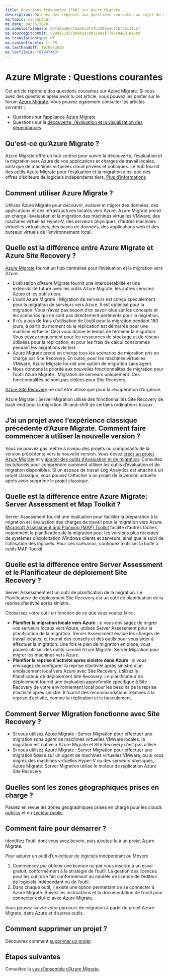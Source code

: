 ```yaml
---
title: Questions fréquentes (FAQ) sur Azure Migrate
description: Obtenez des réponses aux questions courantes au sujet du service Azure Migrate.
ms.topic: conceptual
ms.date: 04/15/2020
ms.openlocfilehash: 95fd2ea9ecf5e4bcdf3fb2291e4cf7bf5b111c5f
ms.sourcegitcommit: 829d951d5c90442a38012daaf77e86046018e5b9
ms.translationtype: HT
ms.contentlocale: fr-FR
ms.lasthandoff: 10/09/2020
ms.locfileid: "87847463"
---
```

# <a name="azure-migrate-common-questions"></a>Azure Migrate : Questions courantes

Cet article répond à des questions courantes sur Azure Migrate. Si vous avez des questions après avoir lu cet article, vous pouvez les poster sur le forum [Azure Migrate](https://aka.ms/AzureMigrateForum). Vous pouvez également consulter les articles suivants :

- Questions sur l’[appliance Azure Migrate](common-questions-appliance.md)
- Questions sur la [découverte, l’évaluation et la visualisation des dépendances](common-questions-discovery-assessment.md)

## <a name="what-is-azure-migrate"></a>Qu’est-ce qu’Azure Migrate ?

Azure Migrate offre un hub central pour suivre la découverte, l’évaluation et la migration vers Azure de vos applications et charges de travail locales, ainsi que de machines virtuelles cloud privées et publiques. Le hub fournit des outils Azure Migrate pour l’évaluation et la migration ainsi que des offres d’éditeurs de logiciels indépendants tiers. [Plus d’informations](migrate-services-overview.md)

## <a name="what-can-i-do-with-azure-migrate"></a>Comment utiliser Azure Migrate ?

Utilisez Azure Migrate pour découvrir, évaluer et migrer des données, des applications et des infrastructures locales vers Azure. Azure Migrate prend en charge l’évaluation et la migration des machines virtuelles VMware, des machines virtuelles Hyper-V, des serveurs physiques, d’autres machines virtuelles virtualisées, des bases de données, des applications web et des bureaux virtuels de l’environnement local. 

## <a name="whats-the-difference-between-azure-migrate-and-azure-site-recovery"></a>Quelle est la différence entre Azure Migrate et Azure Site Recovery ?

[Azure Migrate](migrate-services-overview.md) fournit un hub centralisé pour l’évaluation et la migration vers Azure. 

- L’utilisation d’Azure Migrate fournit une interopérabilité et une extensibilité future avec les outils Azure Migrate, les autres services Azure et les outils tiers.
- L’outil Azure Migrate : Migration de serveurs est conçu spécialement pour la migration de serveurs vers Azure. Il est optimisé pour la migration. Vous n’avez pas besoin d’en savoir plus sur les concepts et les scénarios qui ne sont pas directement pertinents pour la migration. 
- Il n’y a pas de frais d’utilisation de l’outil pour la migration pendant 180 jours, à partir du moment où la réplication est démarrée pour une machine virtuelle. Cela vous donne le temps de terminer la migration. Vous payez uniquement pour les ressources de stockage et de réseau utilisées pour la réplication, et pour les frais de calcul consommés pendant les migrations de test.
- Azure Migrate prend en charge tous les scénarios de migration pris en charge par Site Recovery. En outre, pour les machines virtuelles VMware, Azure Migrate fournit une option de migration sans agent.
- Nous donnons la priorité aux nouvelles fonctionnalités de migration pour l’outil Azure Migrate : Migration de serveurs uniquement. Ces fonctionnalités ne sont pas ciblées pour Site Recovery.

[Azure Site Recovery](../site-recovery/site-recovery-overview.md) ne doit être utilisé que pour la récupération d’urgence.

Azure Migrate : Server Migration utilise des fonctionnalités Site Recovery de back-end pour la migration lift-and-shift de certains ordinateurs locaux.

## <a name="i-have-a-project-with-the-previous-classic-experience-of-azure-migrate-how-do-i-start-using-the-new-version"></a>J’ai un projet avec l’expérience classique précédente d’Azure Migrate. Comment faire commencer à utiliser la nouvelle version ?

Vous ne pouvez pas mettre à niveau des projets ou composants de la version précédente vers la nouvelle version. Vous devez [créer un projet Azure Migrate](create-manage-projects.md) et y [ajouter des outils d’évaluation et de migration](how-to-add-tool-first-time.md). Consultez les tutoriels pour comprendre comment utiliser les outils d’évaluation et de migration disponibles. Si un espace de travail Log Analytics est attaché à un projet classique, vous pouvez l’attacher à un projet de la version actuelle après avoir supprimé le projet classique.

## <a name="whats-the-difference-between-azure-migrate-server-assessment-and-the-map-toolkit"></a>Quelle est la différence entre Azure Migrate: Server Assessment et Map Toolkit ?

Server Assessment fournit une évaluation pour faciliter la préparation à la migration et l’évaluation des charges de travail pour la migration vers Azure. [Microsoft Assessment and Planning (MAP) Toolkit](https://www.microsoft.com/download/details.aspx?id=7826) facilite d’autres tâches, notamment la planification de la migration pour les versions plus récentes de systèmes d’exploitation Windows clients et serveurs, ainsi que le suivi de l’utilisation des logiciels. Pour ces scénarios, continuez à utiliser la boîte à outils MAP Toolkit.

## <a name="whats-the-difference-between-server-assessment-and-the-site-recovery-deployment-planner"></a>Quelle est la différence entre Server Assessment et le Planificateur de déploiement Site Recovery ?

Server Assessment est un outil de planification de la migration. Le Planificateur de déploiement Site Recovery est un outil de planification de la reprise d’activité après sinistre.

Choisissez votre outil en fonction de ce que vous voulez faire :

- **Planifier la migration locale vers Azure** : si vous envisagez de migrer vos serveurs locaux vers Azure, utilisez Server Assessment pour la planification de la migration. Server Assessment évalue les charges de travail locales, et fournit des conseils et des outils pour vous aider à effectuer la migration. Une fois le plan de migration en place, vous pouvez utiliser des outils comme Azure Migrate: Server Migration pour migrer les machines vers Azure.
- **Planifier la reprise d’activité après sinistre dans Azure** : si vous envisagez de configurer la reprise d’activité après sinistre d’un emplacement local vers Azure avec Site Recovery, utilisez le Planificateur de déploiement Site Recovery. Le planificateur de déploiement fournit une évaluation approfondie spécifique à Site Recovery de votre environnement local pour les besoins de la reprise d’activité après sinistre. Il fournit des recommandations relatives à la reprise d’activité, comme la réplication et le basculement.

## <a name="how-does-server-migration-work-with-site-recovery"></a>Comment Server Migration fonctionne avec Site Recovery ?

- Si vous utilisez Azure Migrate : Server Migration pour effectuer une migration *sans agent* de machines virtuelles VMware locales, la migration est native à Azure Migrate et Site Recovery n’est pas utilisé.
- Si vous utilisez Azure Migrate : Server Migration pour effectuer une migration *basée sur un agent* de machines virtuelles VMware, ou si vous migrez des machines virtuelles Hyper-V ou des serveurs physiques, Azure Migrate: Server Migration utilise le moteur de réplication Azure Site Recovery.

## <a name="which-geographies-are-supported"></a>Quelles sont les zones géographiques prises en charge ?

Passez en revue les zones géographiques prises en charge pour les clouds [publics](migrate-support-matrix.md#supported-geographies-public-cloud) et du [secteur public](migrate-support-matrix.md#supported-geographies-azure-government).

## <a name="how-do-i-get-started"></a>Comment faire pour démarrer ?

Identifiez l’outil dont vous avez besoin, puis ajoutez-le à un projet Azure Migrate. 

Pour ajouter un outil d’un éditeur de logiciels indépendant ou Movere

1. Commencez par obtenir une licence ou par vous inscrire à un essai gratuit, conformément à la stratégie de l’outil. La gestion des licences pour les outils se fait conformément au modèle de licence de l’éditeur de logiciels indépendant ou de l’outil.
2. Dans chaque outil, il existe une option permettant de se connecter à Azure Migrate. Suivez les instructions et la documentation de l’outil pour connecter celui-ci avec Azure Migrate.

Vous pouvez suivre votre parcours de migration à partir du projet Azure Migrate, dans Azure et d’autres outils.

## <a name="how-do-i-delete-a-project"></a>Comment supprimer un projet ?

Découvrez comment [supprimer un projet](how-to-delete-project.md). 

## <a name="next-steps"></a>Étapes suivantes

Consultez la [vue d’ensemble d’Azure Migrate](migrate-services-overview.md).
